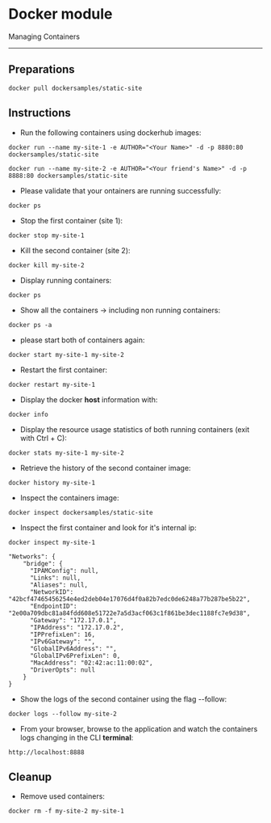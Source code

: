 # Docker module
Managing Containers

---

## Preparations
```
docker pull dockersamples/static-site
```

## Instructions

 - Run the following containers using dockerhub images:
```
docker run --name my-site-1 -e AUTHOR="<Your Name>" -d -p 8880:80 dockersamples/static-site
```
```
docker run --name my-site-2 -e AUTHOR="<Your friend's Name>" -d -p 8888:80 dockersamples/static-site
```

 - Please validate that your ontainers are running successfully:
```
docker ps
```

 - Stop the first container (site 1):
```
docker stop my-site-1
```

 - Kill the second container (site 2):
```
docker kill my-site-2
```

 - Display running containers:
```
docker ps
```

 - Show all the containers -> including non running containers:
```
docker ps -a
```

 - please start both of containers again:
```
docker start my-site-1 my-site-2
```

 - Restart the first container:
```
docker restart my-site-1
```

 - Display the docker **host** information with:
```
docker info
```

 - Display the resource usage statistics of both running containers (exit with Ctrl + C):
```
docker stats my-site-1 my-site-2
```

 - Retrieve the history of the second container image:
```
docker history my-site-1
```

 - Inspect the containers image:
```
docker inspect dockersamples/static-site
```

 - Inspect the first container and look for it's internal ip:
```
docker inspect my-site-1
```
```
"Networks": {
    "bridge": {
      "IPAMConfig": null,
      "Links": null,
      "Aliases": null,
      "NetworkID": "42bcf47465456254e4ed2deb04e17076d4f0a82b7edc0de6248a77b287be5b22",
      "EndpointID": "2e00a709dbc81a84fdd608e51722e7a5d3acf063c1f861be3dec1188fc7e9d38",
      "Gateway": "172.17.0.1",
      "IPAddress": "172.17.0.2",
      "IPPrefixLen": 16,
      "IPv6Gateway": "",
      "GlobalIPv6Address": "",
      "GlobalIPv6PrefixLen": 0,
      "MacAddress": "02:42:ac:11:00:02",
      "DriverOpts": null
    }
}
```

 - Show the logs of the second container using the flag --follow:
```
docker logs --follow my-site-2
```

 - From your browser, browse to the application and watch the containers logs changing in the CLI **terminal**:
```
http://localhost:8888
```

## Cleanup

 - Remove used containers:
```
docker rm -f my-site-2 my-site-1
```


